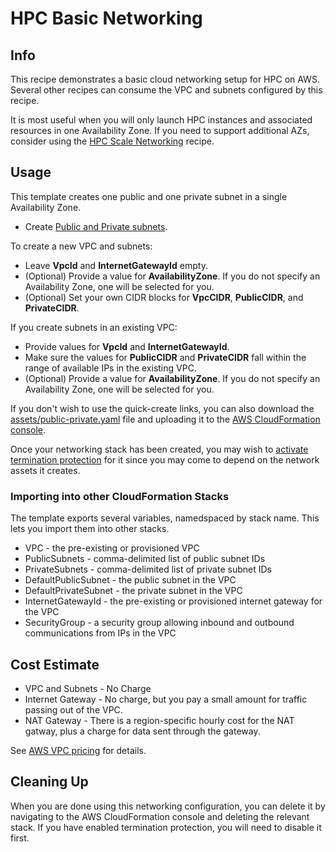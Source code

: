 # HPC Basic Networking

## Info

This recipe demonstrates a basic cloud networking setup for HPC on AWS. Several other recipes can consume the VPC and subnets configured by this recipe. 

It is most useful when you will only launch HPC instances and associated resources in one Availability Zone. If you need to support additional AZs, consider using the [HPC Scale Networking](../hpc_large_scale/) recipe.

## Usage

This template creates one public and one private subnet in a single Availability Zone. 

* Create [Public and Private subnets](https://console.aws.amazon.com/cloudformation/home?region=us-east-2#/stacks/create/review?stackName=basic-networking&templateURL=https://aws-hpc-recipes.s3.us-east-1.amazonaws.com/main/recipes/net/hpc_basic/assets/public-private.yaml). 

To create a new VPC and subnets:
* Leave **VpcId** and **InternetGatewayId** empty.
* (Optional) Provide a value for **AvailabilityZone**. If you do not specify an Availability Zone, one will be selected for you.
* (Optional) Set your own CIDR blocks for **VpcCIDR**, **PublicCIDR**, and **PrivateCIDR**.

If you create subnets in an existing VPC:
* Provide values for **VpcId** and **InternetGatewayId**.
* Make sure the values for **PublicCIDR** and **PrivateCIDR** fall within the range of available IPs in the existing VPC.
* (Optional) Provide a value for **AvailabilityZone**. If you do not specify an Availability Zone, one will be selected for you.

If you don't wish to use the quick-create links, you can also download the [assets/public-private.yaml](assets/public-private.yaml) file and uploading it to the [AWS CloudFormation console](https://console.aws.amazon.com/cloudformation).

Once your networking stack has been created, you may wish to [activate termination protection](https://docs.aws.amazon.com/AWSCloudFormation/latest/UserGuide/using-cfn-protect-stacks.html) for it since you may come to depend on the network assets it creates. 

### Importing into other CloudFormation Stacks

The template exports several variables, namedspaced by stack name. This lets you import them into other stacks.

* VPC - the pre-existing or provisioned VPC
* PublicSubnets - comma-delimited list of public subnet IDs
* PrivateSubnets - comma-delimited list of private subnet IDs
* DefaultPublicSubnet - the public subnet in the VPC
* DefaultPrivateSubnet - the private subnet in the VPC
* InternetGatewayId - the pre-existing or provisioned internet gateway for the VPC
* SecurityGroup - a security group allowing inbound and outbound communications from IPs in the VPC

## Cost Estimate

* VPC and Subnets - No Charge
* Internet Gateway - No charge, but you pay a small amount for traffic passing out of the VPC.
* NAT Gateway - There is a region-specific hourly cost for the NAT gatway, plus a charge for data sent through the gateway.

See [AWS VPC pricing](https://aws.amazon.com/vpc/pricing/) for details.

## Cleaning Up

When you are done using this networking configuration, you can delete it by navigating to the AWS CloudFormation console and deleting the relevant stack. If you have enabled termination protection, you will need to disable it first.
